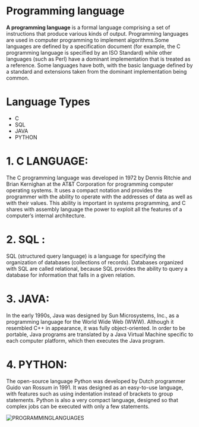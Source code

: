 
<!-- headings -->
# Programming language

<!-- strong -->
**A programming language** is a formal language comprising a set of instructions that produce various kinds of output. Programming languages are used in computer programming to implement algorithms.Some languages are defined by a specification document (for example, the C programming language is specified by an ISO Standard) while other languages (such as Perl) have a dominant implementation that is treated as a reference. Some languages have both, with the basic language defined by a standard and extensions taken from the dominant implementation being common.

# Language Types

<!--ul -->
* C
* SQL
* JAVA
* PYTHON


# 1. C LANGUAGE:
The C programming language was developed in 1972 by Dennis Ritchie and Brian Kernighan at the AT&T Corporation for programming computer operating systems. It uses a compact notation and provides the programmer with the ability to operate with the addresses of data as well as with their values. This ability is important in systems programming, and C shares with assembly language the power to exploit all the features of a computer’s internal architecture. 

# 2. SQL :
SQL (structured query language) is a language for specifying the organization of databases (collections of records). Databases organized with SQL are called relational, because SQL provides the ability to query a database for information that falls in a given relation. 

# 3. JAVA:
In the early 1990s, Java was designed by Sun Microsystems, Inc., as a programming language for the World Wide Web (WWW). Although it resembled C++ in appearance, it was fully object-oriented. In order to be portable, Java programs are translated by a Java Virtual Machine specific to each computer platform, which then executes the Java program.
# 4. PYTHON:
The open-source language Python was developed by Dutch programmer Guido van Rossum in 1991. It was designed as an easy-to-use language, with features such as using indentation instead of brackets to group statements. Python is also a very compact language, designed so that complex jobs can be executed with only a few statements. 



<!-- Images -->
![PROGRAMMINGLANGUAGES](https://www.simplilearn.com/ice9/free_resources_article_thumb/Best-Programming-Languages-to-Start-Learning-Today.jpg)

